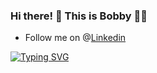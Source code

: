 ### Hi there! 👋 This is Bobby 👨‍💻

* Follow me on @[Linkedin](https://www.linkedin.com/in/boopathi-s-56ab30186)

[![Typing SVG](https://readme-typing-svg.herokuapp.com?font=Ubuntu&color=%2336BCF7&vCenter=true&height=35&lines=root%40Bobby~%23+whoami;%E2%9C%93+Security+Researcher;%E2%9C%93+Web+Pentester;%E2%9C%93+CEH+v11+;%E2%9C%93+Ethical+Hacker+;%E2%9C%93+Mr+TamilNadu+)](https://git.io/typing-svg)
